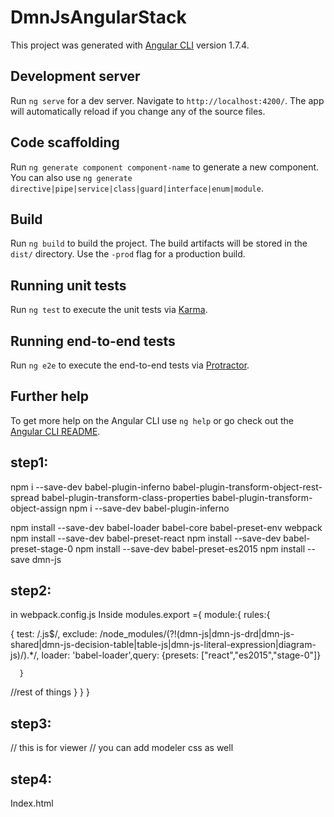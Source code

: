 # DmnJsAngularStack

This project was generated with [Angular CLI](https://github.com/angular/angular-cli) version 1.7.4.

## Development server

Run `ng serve` for a dev server. Navigate to `http://localhost:4200/`. The app will automatically reload if you change any of the source files.

## Code scaffolding

Run `ng generate component component-name` to generate a new component. You can also use `ng generate directive|pipe|service|class|guard|interface|enum|module`.

## Build

Run `ng build` to build the project. The build artifacts will be stored in the `dist/` directory. Use the `-prod` flag for a production build.

## Running unit tests

Run `ng test` to execute the unit tests via [Karma](https://karma-runner.github.io).

## Running end-to-end tests

Run `ng e2e` to execute the end-to-end tests via [Protractor](http://www.protractortest.org/).

## Further help

To get more help on the Angular CLI use `ng help` or go check out the [Angular CLI README](https://github.com/angular/angular-cli/blob/master/README.md).

## step1: 
npm i --save-dev babel-plugin-inferno babel-plugin-transform-object-rest-spread babel-plugin-transform-class-properties babel-plugin-transform-object-assign
npm i --save-dev babel-plugin-inferno

npm install --save-dev babel-loader babel-core babel-preset-env webpack
npm install --save-dev babel-preset-react
npm install --save-dev babel-preset-stage-0
npm install --save-dev babel-preset-es2015
npm install --save dmn-js


## step2:
in webpack.config.js
    Inside modules.export ={
	module:{
rules:{

 { test: /\.js$/, 
        exclude: /node_modules\/(?!(dmn-js|dmn-js-drd|dmn-js-shared|dmn-js-decision-table|table-js|dmn-js-literal-expression|diagram-js)\/).*/,
        loader: 'babel-loader',query: {presets: ["react","es2015","stage-0"]}
        
      }

//rest of things
}
}
}


## step3:
// this is for viewer // you can add modeler css as well

<link rel="stylesheet" href="https://unpkg.com/dmn-js@4.3.0/dist/assets/dmn-js-drd.css">
  <link rel="stylesheet" href="https://unpkg.com/dmn-js@4.3.0/dist/assets/dmn-js-decision-table.css">
  <link rel="stylesheet" href="https://unpkg.com/dmn-js@4.3.0/dist/assets/dmn-js-literal-expression.css">
  <link rel="stylesheet" href="https://unpkg.com/dmn-js@4.3.0/dist/assets/dmn-font/css/dmn.css">

## step4:
Index.html

<body >
	<div class="canvas" style="width:100vh;height:100vh ;padding-left:100px"></div>
</body>

## step-5:
In typings.d.ts

declare module 'dmn-js';

## step6:
app.component.ts

import Viewer from 'dmn-js';

//in the class
 constructor(private http: HttpClient ){
    this.http.get('../assets/val.xml',{responseType: 'text'}).subscribe(x=>{
     var xml= x; // my DMN 1.1 xml
     //var myContainer = document.getElementsByClassName('canvas');
    var viewer = new Viewer({
      container: '.canvas'
    });

    viewer.importXML(xml, function(err) {
     console.log('*********************');
      if (err) {
        console.log('error rendering', err);
      } else {
        viewer
        .getActiveViewer()
        .get('canvas')
          .zoom('fit-viewport');
      }
    });
    });


